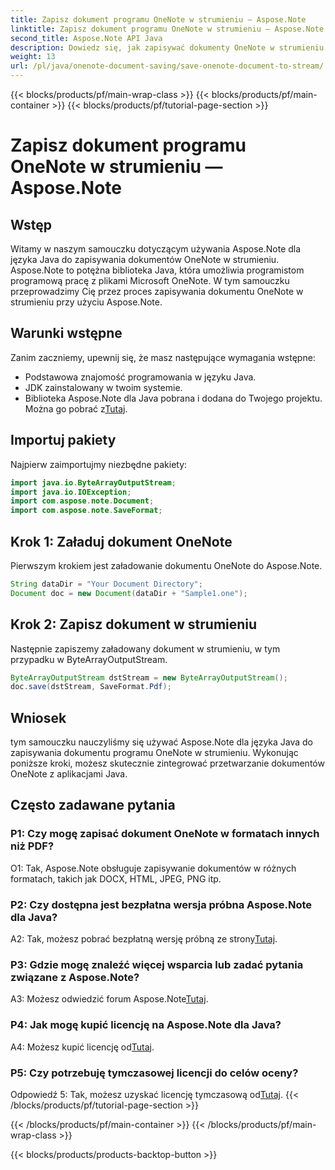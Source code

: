 ```yaml
---
title: Zapisz dokument programu OneNote w strumieniu — Aspose.Note
linktitle: Zapisz dokument programu OneNote w strumieniu — Aspose.Note
second_title: Aspose.Note API Java
description: Dowiedz się, jak zapisywać dokumenty OneNote w strumieniu przy użyciu Aspose.Note dla Java. Postępuj zgodnie z naszym samouczkiem krok po kroku, aby uzyskać efektywną integrację z aplikacjami Java.
weight: 13
url: /pl/java/onenote-document-saving/save-onenote-document-to-stream/
---
```


{{< blocks/products/pf/main-wrap-class >}}
{{< blocks/products/pf/main-container >}}
{{< blocks/products/pf/tutorial-page-section >}}

# Zapisz dokument programu OneNote w strumieniu — Aspose.Note

## Wstęp

Witamy w naszym samouczku dotyczącym używania Aspose.Note dla języka Java do zapisywania dokumentów OneNote w strumieniu. Aspose.Note to potężna biblioteka Java, która umożliwia programistom programową pracę z plikami Microsoft OneNote. W tym samouczku przeprowadzimy Cię przez proces zapisywania dokumentu OneNote w strumieniu przy użyciu Aspose.Note.

## Warunki wstępne

Zanim zaczniemy, upewnij się, że masz następujące wymagania wstępne:

- Podstawowa znajomość programowania w języku Java.
- JDK zainstalowany w twoim systemie.
-  Biblioteka Aspose.Note dla Java pobrana i dodana do Twojego projektu. Można go pobrać z[Tutaj](https://releases.aspose.com/note/java/).

## Importuj pakiety

Najpierw zaimportujmy niezbędne pakiety:

```java
import java.io.ByteArrayOutputStream;
import java.io.IOException;
import com.aspose.note.Document;
import com.aspose.note.SaveFormat;
```

## Krok 1: Załaduj dokument OneNote

Pierwszym krokiem jest załadowanie dokumentu OneNote do Aspose.Note.

```java
String dataDir = "Your Document Directory";
Document doc = new Document(dataDir + "Sample1.one");
```

## Krok 2: Zapisz dokument w strumieniu

Następnie zapiszemy załadowany dokument w strumieniu, w tym przypadku w ByteArrayOutputStream.

```java
ByteArrayOutputStream dstStream = new ByteArrayOutputStream();
doc.save(dstStream, SaveFormat.Pdf);
```

## Wniosek

tym samouczku nauczyliśmy się używać Aspose.Note dla języka Java do zapisywania dokumentu programu OneNote w strumieniu. Wykonując poniższe kroki, możesz skutecznie zintegrować przetwarzanie dokumentów OneNote z aplikacjami Java.

## Często zadawane pytania

### P1: Czy mogę zapisać dokument OneNote w formatach innych niż PDF?

O1: Tak, Aspose.Note obsługuje zapisywanie dokumentów w różnych formatach, takich jak DOCX, HTML, JPEG, PNG itp. 

### P2: Czy dostępna jest bezpłatna wersja próbna Aspose.Note dla Java?

 A2: Tak, możesz pobrać bezpłatną wersję próbną ze strony[Tutaj](https://releases.aspose.com/).

### P3: Gdzie mogę znaleźć więcej wsparcia lub zadać pytania związane z Aspose.Note?

 A3: Możesz odwiedzić forum Aspose.Note[Tutaj](https://forum.aspose.com/c/note/28).

### P4: Jak mogę kupić licencję na Aspose.Note dla Java?

 A4: Możesz kupić licencję od[Tutaj](https://purchase.aspose.com/buy).

### P5: Czy potrzebuję tymczasowej licencji do celów oceny?

 Odpowiedź 5: Tak, możesz uzyskać licencję tymczasową od[Tutaj](https://purchase.aspose.com/temporary-license/).
{{< /blocks/products/pf/tutorial-page-section >}}

{{< /blocks/products/pf/main-container >}}
{{< /blocks/products/pf/main-wrap-class >}}

{{< blocks/products/products-backtop-button >}}
